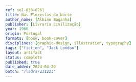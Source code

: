 ```yaml
---
ref: sol-030-0261
title: Nas Florestas do Norte
author_name: [Albino Baganha]
publisher: [Livraria Civilização]
year: 1966
origin: Portugal
formats: [book, book-cover]
disciplines: [graphic-design, illustration, typography]
tags: ["fiction", "Jack London"]
layout: artifact
status: complete
published: true
date_added: 2024-04-20
batch: "/ladra/231223"
---
```

